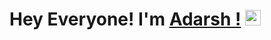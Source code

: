 # Hey Everyone! I'm [Adarsh !](https://github.com/luvkushDwi) <img src="https://github.com/himanshusharma89/himanshusharma89/blob/master/Hi.gif" height="25px">
<!--
**luvkushdwi/luvkushdwi** is a ✨ _special_ ✨ repository because its `README.md` (this file) appears on your GitHub profile.

Here are some ideas to get you started:

- 🔭 I’m currently working on ...
- 🌱 I’m currently learning ...
- 👯 I’m looking to collaborate on ...
- 🤔 I’m looking for help with ...
- 💬 Ask me about ...
- 📫 How to reach me: ...
- 😄 Pronouns: ...
- ⚡ Fun fact: ...
-->
